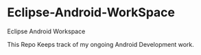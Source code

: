 Eclipse-Android-WorkSpace
=========================

Eclipse Android Workspace

This Repo Keeps track of my ongoing Android Development work.


